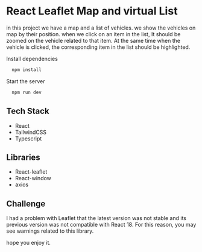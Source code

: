 
# React Leaflet Map and virtual List

in this project we have a map and a list of vehicles. we show the vehicles on map by their position. when we click on an item in the list, It should be zoomed on the vehicle related to that item. At the same time when the vehicle is clicked, the corresponding item in the list should be highlighted.

Install dependencies

```bash
  npm install
```

Start the server

```bash
  npm run dev
```

## Tech Stack
- React
- TailwindCSS
- Typescript

## Libraries
- React-leaflet
- React-window
- axios

## Challenge

I had a problem with Leaflet that the latest version was not stable and its previous version was not compatible with React 18. For this reason, you may see warnings related to this library.


hope you enjoy it.



